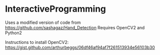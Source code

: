 # InteractiveProgramming

Uses a modified version of code from https://github.com/sashagaz/Hand_Detection
Requires OpenCV2 and Python2

Instructions to install OpenCV2: https://gist.github.com/arthurbeggs/06df46af94af7f261513934e56103b30
